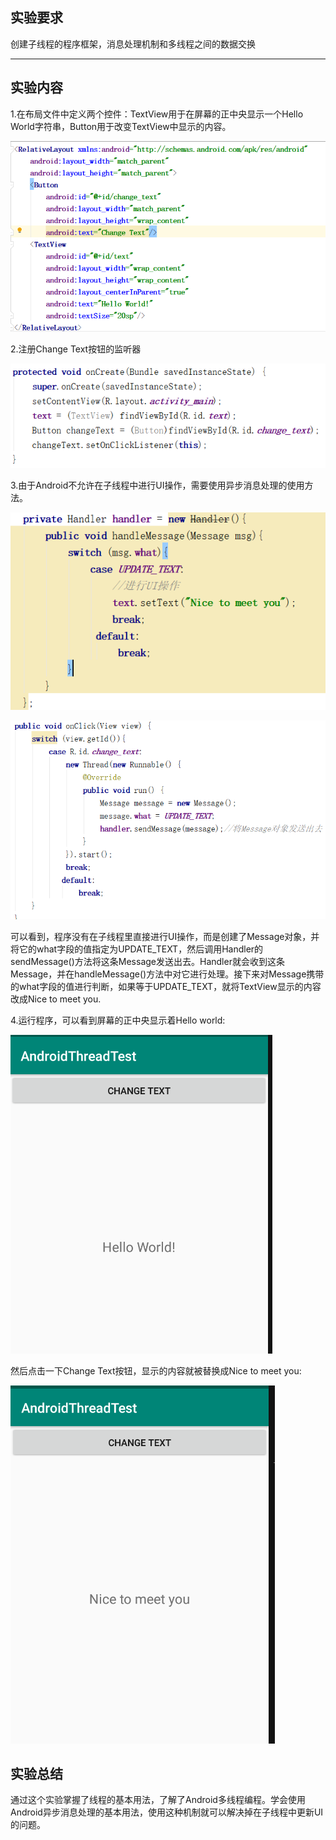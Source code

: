 ## 实验要求

创建子线程的程序框架，消息处理机制和多线程之间的数据交换

------

## 实验内容

1.在布局文件中定义两个控件：TextView用于在屏幕的正中央显示一个Hello World字符串，Button用于改变TextView中显示的内容。

![Image](https://github.com/Small-Windmill/2018118118_Android/raw/master/AndroidThreadTest/Image/1.png)

2.注册Change Text按钮的监听器

![Image](https://github.com/Small-Windmill/2018118118_Android/raw/master/AndroidThreadTest/Image/2.png)

3.由于Android不允许在子线程中进行UI操作，需要使用异步消息处理的使用方法。

![Image](https://github.com/Small-Windmill/2018118118_Android/raw/master/AndroidThreadTest/Image/3.png)

![Image](https://github.com/Small-Windmill/2018118118_Android/raw/master/AndroidThreadTest/Image/4.png)

可以看到，程序没有在子线程里直接进行UI操作，而是创建了Message对象，并将它的what字段的值指定为UPDATE_TEXT，然后调用Handler的sendMessage()方法将这条Message发送出去。Handler就会收到这条Message，并在handleMessage()方法中对它进行处理。接下来对Message携带的what字段的值进行判断，如果等于UPDATE_TEXT，就将TextView显示的内容改成Nice to meet you.

4.运行程序，可以看到屏幕的正中央显示着Hello world:

![Image](https://github.com/Small-Windmill/2018118118_Android/raw/master/AndroidThreadTest/Image/5.png)

然后点击一下Change Text按钮，显示的内容就被替换成Nice to meet you:

![Image](https://github.com/Small-Windmill/2018118118_Android/raw/master/AndroidThreadTest/Image/6.png)

## 实验总结

通过这个实验掌握了线程的基本用法，了解了Android多线程编程。学会使用Android异步消息处理的基本用法，使用这种机制就可以解决掉在子线程中更新UI的问题。